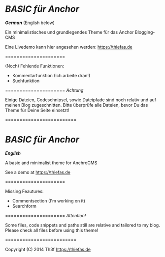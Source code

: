 *BASIC für Anchor*
=====================

***German*** (English below)

Ein minimalistisches und grundlegendes Theme für das Anchor Blogging-CMS

Eine Livedemo kann hier angesehen werden: https://thiefas.de

=====================

(Noch) Fehlende Funktionen:

- Kommentarfunktion (Ich arbeite dran!)
- Suchfunktion

=====================
*Achtung*

Einige Dateien, Codeschnipsel, sowie Dateipfade sind noch relativ und auf meinen Blog zugeschnitten. Bitte überprüfe alle Dateien, bevor Du das Theme für Deine Seite einsetzt!

=========================





*BASIC für Anchor*
=====================

***English***

A basic and minimalist theme for AnchroCMS

See a demo at https://thiefas.de

=====================

Missing Feautures:

- Commentsection (I'm working on it)
- Searchform

=====================
*Attention!*

Some files, code snippets and paths still are relative and tailored to my blog. Please check all files before using this theme!

=========================

Copyright (C) 2014 Th3f https://thiefas.de